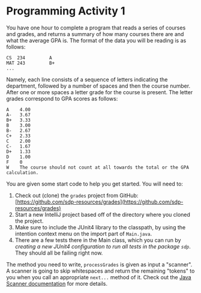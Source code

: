# Programming Activity 1

You have one hour to complete a program that reads a series of courses and grades, and returns a summary of how many courses there are and what the average GPA is. The format of the data you will be reading is as follows:

```
CS  234         A
MAT 243         B+
...
```

Namely, each line consists of a sequence of letters indicating the department, followed by a number of spaces and then the course number. After one or more spaces a letter grade for the course is present. The letter grades correspond to GPA scores as follows:
```
A    4.00
A-   3.67
B+   3.33
B    3.00
B-   2.67
C+   2.33
C    2.00
C-   1.67
D+   1.33
D    1.00
F    0
W    The course should not count at all towards the total or the GPA calculation.
```

You are given some start code to help you get started. You will need to:

1. Check out (clone) the `grades` project from GitHub: [https://github.com/sdp-resources/grades](https://github.com/sdp-resources/grades)
2. Start a new IntelliJ project based off of the directory where you cloned the project.
3. Make sure to include the JUnit4 library to the classpath, by using the intention context menu on the import part of `Main.java`.
4. There are a few tests there in the Main class, which you can run by *creating a new JUnit4 configuration to run all tests in the package `sdp`*. They should all be failing right now.

The method you need to write, `processGrades` is given as input a "scanner". A scanner is going to skip whitespaces and return the remaining "tokens" to you when you call an appropriate `next...` method of it. Check out the [Java Scanner documentation](https://docs.oracle.com/javase/7/docs/api/java/util/Scanner.html) for more details.
